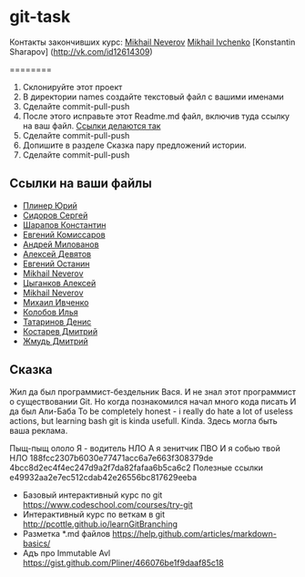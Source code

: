 ﻿git-task
========
Контакты закончивших курс:
[Mikhail Neverov](http://vk.com/mneveroff)
[Mikhail Ivchenko](https://vk.com/egormatirov)
[Konstantin Sharapov] (http://vk.com/id12614309)

========

1. Склонируйте этот проект
2. В директории names создайте текстовый файл с вашими именами
3. Сделайте commit-pull-push
4. После этого исправьте этот Readme.md файл, включив туда ссылку на ваш файл. [Ссылки делаются так](https://help.github.com/articles/markdown-basics/#links)
5. Сделайте commit-pull-push
6. Допишите в разделе Сказка пару предложений истории.
7. Сделайте commit-pull-push


Ссылки на ваши файлы
---

* [Плинер Юрий](names/yury_pliner.md)
* [Сидоров Сергей](names/sidorov_sergey.md)
* [Шарапов Константин](names/konstantin_sharapov.md)
* [Евгений Комиссаров](names/evgeniy_komissarov.md)
* [Андрей Милованов](names/Andrey_Milovanov.md)
* [Алексей Девятов](names/AlexDevyatov.txt)
* [Евгений Останин](names/EugeneOstanin.md)
* [Mikhail Neverov](names/Mikhail_Neverov.md)
* [Цыганков Алексей](names/tsygankov_aleksey.md)
* [Mikhail Neverov](names/Mikhail_Neverov.md)
* [Михаил Ивченко](names/MikhailIvchenko.md)
* [Колобов Илья](names/KolobovIlya.md)
* [Татаринов Денис](names/denis_tatarinov.md)
* [Костарев Дмитрий](names/kostarev_dmitry.md)
* [Жмудь Дмитрий](names/DmitryZhmud.md)

Сказка
---
Жил да был программист-бездельник Вася.
И не знал этот программист о существовании Git.
Но когда познакомился начал много кода писать
И да был Али-Баба
To be completely honest - i really do hate a lot of useless actions, but learning bash git is kinda usefull. Kinda.
Здесь могла быть ваша реклама.

Пыщ-пыщ ололо
Я - водитель НЛО
А я зенитчик ПВО
И я собью твой НЛО
188fcc2307b6030e77471acc6a7e663f308379de
4bcc8d2ec4f4ec247d9a2f7da82fafaa6b5ca6c2
Полезные ссылки
e49932aa2e7ec512cdab42e26556bc817629eeba

* Базовый интерактивный курс по git https://www.codeschool.com/courses/try-git
* Интерактивный курс по веткам в git http://pcottle.github.io/learnGitBranching
* Разметка *.md файлов https://help.github.com/articles/markdown-basics/
* Адъ про Immutable Avl https://gist.github.com/Pliner/466076be1f9daaf85c18
